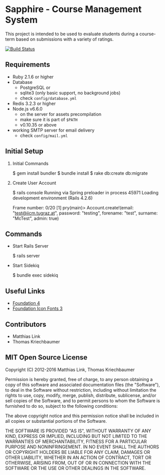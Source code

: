 # Sapphire - Course Management System

This project is intended to be used to evaluate students during a course-term based on submissions with a variety of ratings.

[![Build Status](https://magnum.travis-ci.com/matthee/Sapphire.svg?token=pEdNnsdfG21w5iAAhDJf&branch=master)](https://magnum.travis-ci.com/matthee/Sapphire)

## Requirements

* Ruby 2.1.6 or higher
* Database
    - PostgreSQL or
    - sqlite3 (only basic support, no background jobs)
    - check `config/database.yml`
* Redis 3.2.3 or higher
* Node.js v6.6.0
    - on the server for assets precompilation
    - make sure it is part of `$PATH`
    - v0.10.35 or above
* working SMTP server for email delivery
    - check `config/mail.yml`

## Initial Setup

1. Initial Commands

    $ gem install bundler
    $ bundle install
    $ rake db:create db:migrate

2. Create User Account

    $ rails console
    Running via Spring preloader in process 45971
    Loading development environment (Rails 4.2.6)

    Frame number: 0/20
    [1] pry(main)> Account.create!(email: "test@iicm.tugraz.at", password: "testing", forename: "test", surname: "McTest", admin: true)

## Commands

* Start Rails Server

    $ rails server

* Start Sidekiq

    $ bundle exec sidekiq

## Useful Links

* [Foundation 4](http://foundation.zurb.com/docs/v/4.3.2/)
* [Foundation Icon Fonts 3](http://zurb.com/playground/foundation-icon-fonts-3)

## Contributors

* Matthias Link
* Thomas Kriechbaumer

## MIT Open Source License

Copyright (C) 2012-2016 Matthias Link, Thomas Kriechbaumer

Permission is hereby granted, free of charge, to any person obtaining a copy of this software and associated documentation files (the "Software"), to deal in the Software without restriction, including without limitation the rights to use, copy, modify, merge, publish, distribute, sublicense, and/or sell copies of the Software, and to permit persons to whom the Software is furnished to do so, subject to the following conditions:

The above copyright notice and this permission notice shall be included in all copies or substantial portions of the Software.

THE SOFTWARE IS PROVIDED "AS IS", WITHOUT WARRANTY OF ANY KIND, EXPRESS OR IMPLIED, INCLUDING BUT NOT LIMITED TO THE WARRANTIES OF MERCHANTABILITY, FITNESS FOR A PARTICULAR PURPOSE AND NONINFRINGEMENT. IN NO EVENT SHALL THE AUTHORS OR COPYRIGHT HOLDERS BE LIABLE FOR ANY CLAIM, DAMAGES OR OTHER LIABILITY, WHETHER IN AN ACTION OF CONTRACT, TORT OR OTHERWISE, ARISING FROM, OUT OF OR IN CONNECTION WITH THE SOFTWARE OR THE USE OR OTHER DEALINGS IN THE SOFTWARE.
